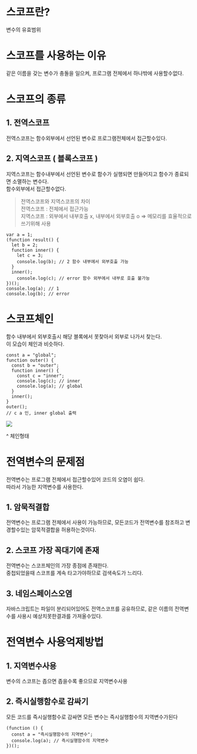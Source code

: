 # 스코프란?

변수의 유효범위

# 스코프를 사용하는 이유

같은 이름을 갖는 변수가 충돌을 일으켜, 프로그램 전체에서 하나밖에 사용할수없다.

# 스코프의 종류

## 1. 전역스코프

전역스코프는 함수외부에서 선언된 변수로 프로그램전체에서 접근할수있다.

## 2. 지역스코프 ( 블록스코프 )

지역스코프는 함수내부에서 선언된 변수로 함수가 실행되면 만들어지고 함수가 종료되면 소멸하는 변수다.<br/>
함수외부에서 접근할수없다.<br/>

> 전역스코프와 지역스코프의 차이<br/>
> 전역스코프 : 전체에서 접근가능<br/>
> 지역스코프 : 외부에서 내부호출 x, 내부에서 외부호출 o => 메모리를 효율적으로 쓰기위해 사용

```
var a = 1;
(function result() {
  let b = 2;
  function inner() {
    let c = 3;
    console.log(b); // 2 함수 내부에서 외부호출 가능
  }
  inner();
    console.log(c); // error 함수 외부에서 내부로 호출 불가능
})();
console.log(a); // 1
console.log(b); // error
```

# 스코프체인

함수 내부에서 외부호출시 해당 블록에서 못찾아서 외부로 나가서 찾는다.<br/>
이 모습이 체인과 비슷하다.<br/>

```
const a = "global";
function outer() {
  const b = "outer";
  function inner() {
    const c = "inner";
    console.log(c); // inner
    console.log(a); // global
  }
  inner();
}
outer();
// c a 인, inner global 출력
```

<img src="https://velog.velcdn.com/images%2F5o_hyun%2Fpost%2F298d9325-5b5a-4343-a6a4-98cfaf67fade%2F%EC%A7%80%EC%97%AD%EB%B3%80%EC%88%98.jpg">

^ 체인형태

# 전역변수의 문제점

전역변수는 프로그램 전체에서 접근할수있어 코드의 오염이 쉽다.<br/>
따라서 가능한 지역변수를 사용한다.<br/>

## 1. 암묵적결합

전역변수는 프로그램 전체에서 사용이 가능하므로, 모든코드가 전역변수를 참조하고 변경할수있는 암묵적결합을 허용하는것이다.

## 2. 스코프 가장 꼭대기에 존재

전역변수는 스코프체인의 가장 종점에 존재한다.<br/>
중첩되었을때 스코프를 계속 타고가야하므로 검색속도가 느리다.<br/>

## 3. 네임스페이스오염

자바스크립트는 파일이 분리되어있어도 전역스코프를 공유하므로, 같은 이름의 전역변수를 사용시 예상치못한결과를 가져올수있다.

# 전역변수 사용억제방법

## 1. 지역변수사용

변수의 스코프는 좁으면 좁을수록 좋으므로 지역변수사용

## 2. 즉시실행함수로 감싸기

모든 코드를 즉시실행함수로 감싸면 모든 변수는 즉시실행함수의 지역변수가된다

```
(function () {
  const a = "즉시실행함수의 지역변수";
  console.log(a); // 즉시실행함수의 지역변수
})();
```
